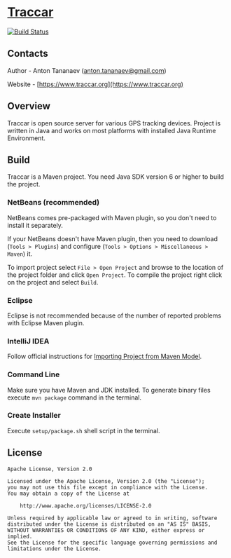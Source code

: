 # [Traccar](https://www.traccar.org)
[![Build Status](https://travis-ci.org/tananaev/traccar.svg?branch=master)](https://travis-ci.org/tananaev/traccar)

## Contacts

Author - Anton Tananaev ([anton.tananaev@gmail.com](mailto:anton.tananaev@gmail.com))

Website - [https://www.traccar.org](https://www.traccar.org)

## Overview

Traccar is open source server for various GPS tracking devices. Project is written in Java and works on most platforms with installed Java Runtime Environment.

## Build

Traccar is a Maven project. You need Java SDK version 6 or higher to build the project.

### NetBeans (recommended)

NetBeans comes pre-packaged with Maven plugin, so you don't need to install it separately.

If your NetBeans doesn't have Maven plugin, then you need to download (`Tools > Plugins`) and configure (`Tools > Options > Miscellaneous > Maven`) it.

To import project select `File > Open Project` and browse to the location of the project folder and click `Open Project`. To compile the project right click on the project and select `Build`.

### Eclipse

Eclipse is not recommended because of the number of reported problems with Eclipse Maven plugin.

### IntelliJ IDEA

Follow official instructions for <a href="https://www.jetbrains.com/idea/help/importing-project-from-maven-model.html">Importing Project from Maven Model</a>.

### Command Line

Make sure you have Maven and JDK installed. To generate binary files execute `mvn package` command in the terminal.

### Create Installer

Execute `setup/package.sh` shell script in the terminal.

## License

    Apache License, Version 2.0

    Licensed under the Apache License, Version 2.0 (the "License");
    you may not use this file except in compliance with the License.
    You may obtain a copy of the License at

        http://www.apache.org/licenses/LICENSE-2.0

    Unless required by applicable law or agreed to in writing, software
    distributed under the License is distributed on an "AS IS" BASIS,
    WITHOUT WARRANTIES OR CONDITIONS OF ANY KIND, either express or implied.
    See the License for the specific language governing permissions and
    limitations under the License.
